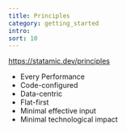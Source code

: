 ```yaml
---
title: Principles
category: getting_started
intro:
sort: 10
---
```


https://statamic.dev/principles

- Every Performance
- Code-configured
- Data-centric
- Flat-first
- Minimal effective input
- Minimal technological impact
